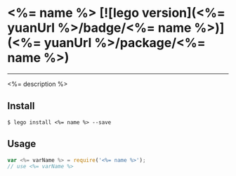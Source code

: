 # <%= name %> [![lego version](<%= yuanUrl %>/badge/<%= name %>)](<%= yuanUrl %>/package/<%= name %>)

---

<%= description %>

## Install

```
$ lego install <%= name %> --save
```

## Usage

```js
var <%= varName %> = require('<%= name %>');
// use <%= varName %>
```
